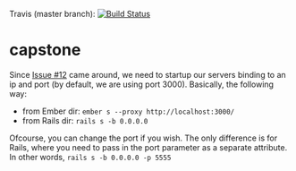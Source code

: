 Travis (master branch): [![Build Status](https://travis-ci.com/getaclue/capstone.svg?token=6GvcxhtVidossd9zQku3&branch=master)](https://travis-ci.com/getaclue/capstone)

# capstone

Since [Issue #12](https://github.com/getaclue/capstone/issues/12) came around, we need to startup our servers binding to an ip and port (by default, we are using port 3000). Basically, the following way:
- from Ember dir: `ember s --proxy http://localhost:3000/`
- from Rails dir: `rails s -b 0.0.0.0`

Ofcourse, you can change the port if you wish. The only difference is for Rails, where you need to pass in the port parameter as a separate attribute. In other words, `rails s -b 0.0.0.0 -p 5555`


